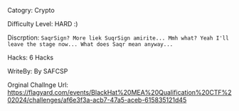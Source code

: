 Catogry: Crypto

Difficulty Level:  HARD :)

Discrption: ``` SaqrSign? More liek SuqrSign amirite... Mmh what? Yeah I'll leave the stage now... What does Saqr mean anyway... ```

Hacks: 6 Hacks

WriteBy: By SAFCSP

Orginal Challnge Url: https://flagyard.com/events/BlackHat%20MEA%20Qualification%20CTF%202024/challenges/af6e3f3a-acb7-47a5-aceb-615835121d45

